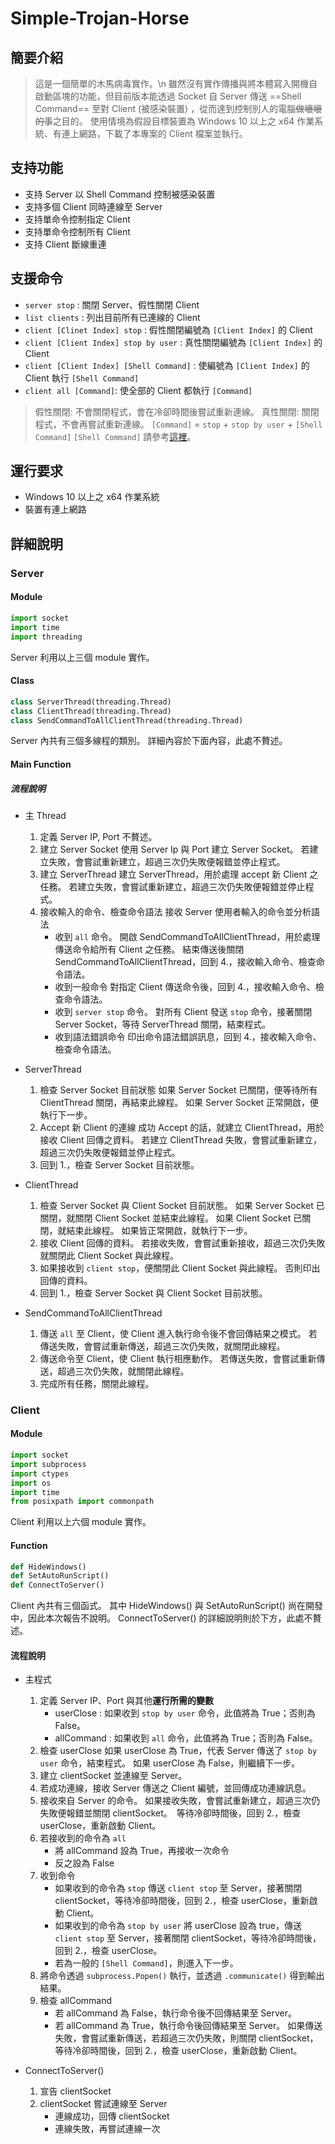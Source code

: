 # Simple-Trojan-Horse
 
## 簡要介紹
> 這是一個簡單的木馬病毒實作。\n
> 雖然沒有實作傳播與將本體寫入開機自啟動區塊的功能，但目前版本能透過 Socket 自 Server 傳送 ==Shell Command== 至對 Client (被感染裝置) ，從而達到控制別人的電腦~~做壞壞的事~~之目的。
> 使用情境為假設目標裝置為 Windows 10 以上之 x64 作業系統、有連上網路，下載了本專案的 Client 檔案並執行。

## 支持功能
- 支持 Server 以 Shell Command 控制被感染裝置
- 支持多個 Client 同時連線至 Server
- 支持單命令控制指定 Client
- 支持單命令控制所有 Client
- 支持 Client 斷線重連

## 支援命令
- `server stop` : 關閉 Server、假性關閉 Client
- `list clients` : 列出目前所有已連線的 Client
- `client [Clinet Index] stop` : 假性關閉編號為 `[Client Index]` 的 Client
- `client [Client Index] stop by user` : 真性關閉編號為 `[Client Index]` 的 Client
- `client [Client Index] [Shell Command]` : 使編號為 `[Client Index]` 的 Client 執行 `[Shell Command]`
- `client all [Command]`: 使全部的 Client 都執行 `[Command]`
> 假性關閉: 不會關閉程式，會在冷卻時間後嘗試重新連線。
> 真性關閉: 關閉程式，不會再嘗試重新連線。
> `[Command]` = `stop` + `stop by user` + `[Shell Command]`
> `[Shell Command]` 請參考[這裡](https://docs.microsoft.com/zh-tw/windows-server/administration/windows-commands/windows-commands)。

## 運行要求
- Windows 10 以上之 x64 作業系統
- 裝置有連上網路

## 詳細說明
### Server
#### Module
```python
import socket
import time
import threading
```
Server 利用以上三個 module 實作。

#### Class
```python
class ServerThread(threading.Thread)
class ClientThread(threading.Thread)
class SendCommandToAllClientThread(threading.Thread)
```
Server 內共有三個多線程的類別。
詳細內容於下面內容，此處不贅述。

#### Main Function
##### 流程說明
- 主 Thread
    1. 定義 Server IP, Port
       不贅述。
    2. 建立 Server Socket
       使用 Server Ip 與 Port 建立 Server Socket。
       若建立失敗，會嘗試重新建立，超過三次仍失敗便報錯並停止程式。
    3. 建立 ServerThread
       建立 ServerThread，用於處理 accept 新 Client 之任務。
       若建立失敗，會嘗試重新建立，超過三次仍失敗便報錯並停止程式。
    4. 接收輸入的命令、檢查命令語法
       接收 Server 使用者輸入的命令並分析語法
        - 收到 `all` 命令。
          開啟 SendCommandToAllClientThread，用於處理傳送命令給所有 Client 之任務。
          結束傳送後關閉 SendCommandToAllClientThread，回到 4.，接收輸入命令、檢查命令語法。
        - 收到一般命令
          對指定 Client 傳送命令後，回到 4.，接收輸入命令、檢查命令語法。
        - 收到 `server stop` 命令。
          對所有 Client 發送 `stop` 命令，接著關閉 Server Socket，等待 ServerThread 關閉，結束程式。
        - 收到語法錯誤命令
          印出命令語法錯誤訊息，回到 4.，接收輸入命令、檢查命令語法。
          
- ServerThread
    1. 檢查 Server Socket 目前狀態
       如果 Server Socket 已關閉，便等待所有 ClientThread 關閉，再結束此線程。
       如果 Server Socket 正常開啟，便執行下一步。
    2. Accept 新 Client 的連線
       成功 Accept 的話，就建立 ClientThread，用於接收 Client 回傳之資料。
       若建立 ClientThread 失敗，會嘗試重新建立，超過三次仍失敗便報錯並停止程式。
    3. 回到 1.，檢查 Server Socket 目前狀態。

- ClientThread
    1. 檢查 Server Socket 與 Client Socket 目前狀態。
       如果 Server Socket 已關閉，就關閉 Client Socket 並結束此線程。
       如果 Client Socket 已關閉，就結束此線程。
       如果皆正常開啟，就執行下一步。
    2. 接收 Client 回傳的資料。
       若接收失敗，會嘗試重新接收，超過三次仍失敗就關閉此 Client Socket 與此線程。
    3. 如果接收到 `client stop`，便關閉此 Client Socket 與此線程。
       否則印出回傳的資料。
    4. 回到 1.，檢查 Server Socket 與 Client Socket 目前狀態。

- SendCommandToAllClientThread
    1. 傳送 `all` 至 Client，使 Client 進入執行命令後不會回傳結果之模式。
       若傳送失敗，會嘗試重新傳送，超過三次仍失敗，就關閉此線程。
    2. 傳送命令至 Client，使 Client 執行相應動作。
       若傳送失敗，會嘗試重新傳送，超過三次仍失敗，就關閉此線程。
    3. 完成所有任務，關閉此線程。

### Client
#### Module
```python
import socket
import subprocess
import ctypes
import os
import time
from posixpath import commonpath
```
Client 利用以上六個 module 實作。

#### Function
```python
def HideWindows()
def SetAutoRunScript()
def ConnectToServer()
```
Client 內共有三個函式。
其中 HideWindows() 與 SetAutoRunScript() 尚在開發中，因此本次報告不說明。
ConnectToServer() 的詳細說明則於下方，此處不贅述。

#### 流程說明
- 主程式
    1. 定義 Server IP、Port 與其他**運行所需的變數**
       - userClose : 如果收到 `stop by user` 命令，此值將為 True；否則為 False。
       - allCommand : 如果收到 `all` 命令，此值將為 True；否則為 False。
    2. 檢查 userClose
       如果 userClose 為 True，代表 Server 傳送了 `stop by user` 命令，結束程式。
       如果 userClose 為 False，則繼續下一步。
    3. 建立 clientSocket 並連線至 Server。
    4. 若成功連線，接收 Server 傳送之 Client 編號，並回傳成功連線訊息。
    5. 接收來自 Server 的命令。
       如果接收失敗，會嘗試重新建立，超過三次仍失敗便報錯並關閉 clientSocket。　等待冷卻時間後，回到 2.，檢查 userClose，重新啟動 Client。
    6. 若接收到的命令為 `all`
        - 將 allCommand 設為 True，再接收一次命令
        - 反之設為 False
    8. 收到命令
        - 如果收到的命令為 `stop`
          傳送 `client stop` 至 Server，接著關閉 clientSocket，等待冷卻時間後，回到 2.，檢查 userClose，重新啟動 Client。
        - 如果收到的命令為 `stop by user`
          將 userClose 設為 true，傳送 `client stop` 至 Server，接著關閉 clientSocket，等待冷卻時間後，回到 2.，檢查 userClose。
        - 若為一般的 `[Shell Command]`，則進入下一步。
    9. 將命令透過 `subprocess.Popen()` 執行，並透過 `.communicate()` 得到輸出結果。
    10. 檢查 allCommand
        - 若 allCommand 為 False，執行命令後不回傳結果至 Server。
        - 若 allCommand 為 True，執行命令後回傳結果至 Server。
          如果傳送失敗，會嘗試重新傳送，若超過三次仍失敗，則關閉 clientSocket，等待冷卻時間後，回到 2.，檢查 userClose，重新啟動 Client。

- ConnectToServer()
    1. 宣告 clientSocket
    2. clientSocket 嘗試連線至 Server
        - 連線成功，回傳 clientSocket
        - 連線失敗，再嘗試連線一次
